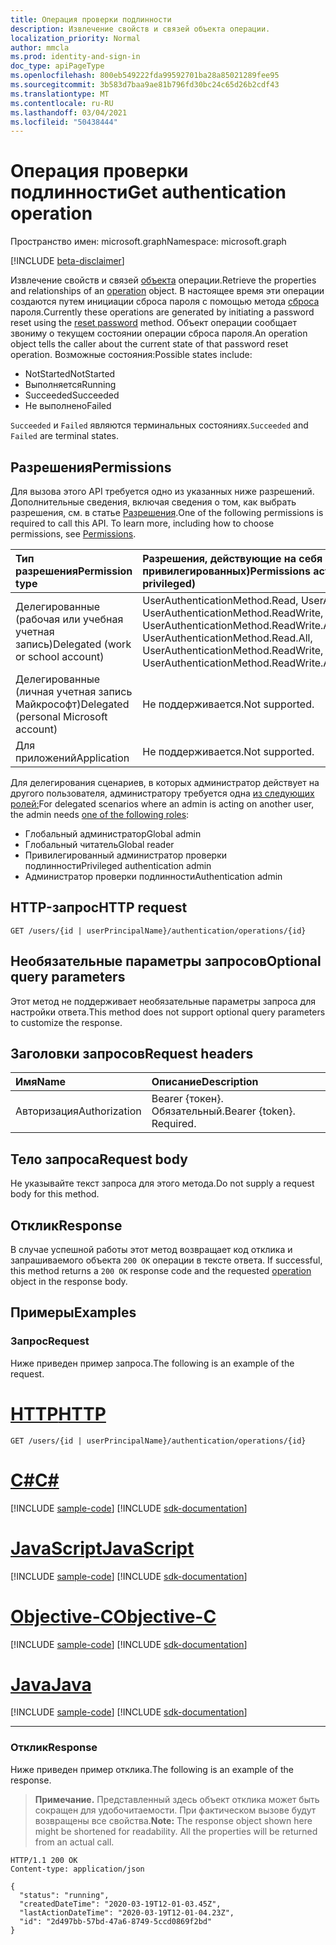 ```yaml
---
title: Операция проверки подлинности
description: Извлечение свойств и связей объекта операции.
localization_priority: Normal
author: mmcla
ms.prod: identity-and-sign-in
doc_type: apiPageType
ms.openlocfilehash: 800eb549222fda99592701ba28a85021289fee95
ms.sourcegitcommit: 3b583d7baa9ae81b796fd30bc24c65d26b2cdf43
ms.translationtype: MT
ms.contentlocale: ru-RU
ms.lasthandoff: 03/04/2021
ms.locfileid: "50438444"
---
```

# <a name="get-authentication-operation"></a><span data-ttu-id="c48a4-103">Операция проверки подлинности</span><span class="sxs-lookup"><span data-stu-id="c48a4-103">Get authentication operation</span></span>

<span data-ttu-id="c48a4-104">Пространство имен: microsoft.graph</span><span class="sxs-lookup"><span data-stu-id="c48a4-104">Namespace: microsoft.graph</span></span>

[!INCLUDE [beta-disclaimer](../../includes/beta-disclaimer.md)]

<span data-ttu-id="c48a4-105">Извлечение свойств и связей [объекта](../resources/operation.md) операции.</span><span class="sxs-lookup"><span data-stu-id="c48a4-105">Retrieve the properties and relationships of an [operation](../resources/operation.md) object.</span></span> <span data-ttu-id="c48a4-106">В настоящее время эти операции создаются путем инициации сброса пароля с помощью метода [сброса](passwordauthenticationmethod-resetpassword.md) пароля.</span><span class="sxs-lookup"><span data-stu-id="c48a4-106">Currently these operations are generated by initiating a password reset using the [reset password](passwordauthenticationmethod-resetpassword.md) method.</span></span> <span data-ttu-id="c48a4-107">Объект операции сообщает звониму о текущем состоянии операции сброса пароля.</span><span class="sxs-lookup"><span data-stu-id="c48a4-107">An operation object tells the caller about the current state of that password reset operation.</span></span> <span data-ttu-id="c48a4-108">Возможные состояния:</span><span class="sxs-lookup"><span data-stu-id="c48a4-108">Possible states include:</span></span>

* <span data-ttu-id="c48a4-109">NotStarted</span><span class="sxs-lookup"><span data-stu-id="c48a4-109">NotStarted</span></span>
* <span data-ttu-id="c48a4-110">Выполняется</span><span class="sxs-lookup"><span data-stu-id="c48a4-110">Running</span></span>
* <span data-ttu-id="c48a4-111">Succeeded</span><span class="sxs-lookup"><span data-stu-id="c48a4-111">Succeeded</span></span>
* <span data-ttu-id="c48a4-112">Не выполнено</span><span class="sxs-lookup"><span data-stu-id="c48a4-112">Failed</span></span>

<span data-ttu-id="c48a4-113">`Succeeded` и `Failed` являются терминальных состояниях.</span><span class="sxs-lookup"><span data-stu-id="c48a4-113">`Succeeded` and `Failed` are terminal states.</span></span>

## <a name="permissions"></a><span data-ttu-id="c48a4-114">Разрешения</span><span class="sxs-lookup"><span data-stu-id="c48a4-114">Permissions</span></span>

<span data-ttu-id="c48a4-p102">Для вызова этого API требуется одно из указанных ниже разрешений. Дополнительные сведения, включая сведения о том, как выбрать разрешения, см. в статье [Разрешения](/graph/permissions-reference).</span><span class="sxs-lookup"><span data-stu-id="c48a4-p102">One of the following permissions is required to call this API. To learn more, including how to choose permissions, see [Permissions](/graph/permissions-reference).</span></span>

| <span data-ttu-id="c48a4-117">Тип разрешения</span><span class="sxs-lookup"><span data-stu-id="c48a4-117">Permission type</span></span>                        | <span data-ttu-id="c48a4-118">Разрешения, действующие на себя (от наименее до самых привилегированных)</span><span class="sxs-lookup"><span data-stu-id="c48a4-118">Permissions acting on self (from least to most privileged)</span></span> | <span data-ttu-id="c48a4-119">Разрешения, действующие на других (от наименее привилегированных)</span><span class="sxs-lookup"><span data-stu-id="c48a4-119">Permissions acting on others (from least to most privileged)</span></span>|
|:---------------------------------------|:-------------------------|:-----------------|
| <span data-ttu-id="c48a4-120">Делегированные (рабочая или учебная учетная запись)</span><span class="sxs-lookup"><span data-stu-id="c48a4-120">Delegated (work or school account)</span></span>     | <span data-ttu-id="c48a4-121">UserAuthenticationMethod.Read, UserAuthenticationMethod.Read.All, UserAuthenticationMethod.ReadWrite, UserAuthenticationMethod.ReadWrite.All</span><span class="sxs-lookup"><span data-stu-id="c48a4-121">UserAuthenticationMethod.Read, UserAuthenticationMethod.Read.All, UserAuthenticationMethod.ReadWrite, UserAuthenticationMethod.ReadWrite.All</span></span> | <span data-ttu-id="c48a4-122">UserAuthenticationMethod.Read.All, UserAuthenticationMethod.ReadWrite.All</span><span class="sxs-lookup"><span data-stu-id="c48a4-122">UserAuthenticationMethod.Read.All, UserAuthenticationMethod.ReadWrite.All</span></span> |
| <span data-ttu-id="c48a4-123">Делегированные (личная учетная запись Майкрософт)</span><span class="sxs-lookup"><span data-stu-id="c48a4-123">Delegated (personal Microsoft account)</span></span> | <span data-ttu-id="c48a4-124">Не поддерживается.</span><span class="sxs-lookup"><span data-stu-id="c48a4-124">Not supported.</span></span> | <span data-ttu-id="c48a4-125">Не поддерживается.</span><span class="sxs-lookup"><span data-stu-id="c48a4-125">Not supported.</span></span> |
| <span data-ttu-id="c48a4-126">Для приложений</span><span class="sxs-lookup"><span data-stu-id="c48a4-126">Application</span></span>                            | <span data-ttu-id="c48a4-127">Не поддерживается.</span><span class="sxs-lookup"><span data-stu-id="c48a4-127">Not supported.</span></span> | <span data-ttu-id="c48a4-128">Не поддерживается.</span><span class="sxs-lookup"><span data-stu-id="c48a4-128">Not supported.</span></span> |

<span data-ttu-id="c48a4-129">Для делегирования сценариев, в которых администратор действует на другого пользователя, администратору требуется одна [из следующих ролей:](/azure/active-directory/users-groups-roles/directory-assign-admin-roles#available-roles)</span><span class="sxs-lookup"><span data-stu-id="c48a4-129">For delegated scenarios where an admin is acting on another user, the admin needs [one of the following roles](/azure/active-directory/users-groups-roles/directory-assign-admin-roles#available-roles):</span></span>

* <span data-ttu-id="c48a4-130">Глобальный администратор</span><span class="sxs-lookup"><span data-stu-id="c48a4-130">Global admin</span></span>
* <span data-ttu-id="c48a4-131">Глобальный читатель</span><span class="sxs-lookup"><span data-stu-id="c48a4-131">Global reader</span></span>
* <span data-ttu-id="c48a4-132">Привилегированный администратор проверки подлинности</span><span class="sxs-lookup"><span data-stu-id="c48a4-132">Privileged authentication admin</span></span>
* <span data-ttu-id="c48a4-133">Администратор проверки подлинности</span><span class="sxs-lookup"><span data-stu-id="c48a4-133">Authentication admin</span></span>

## <a name="http-request"></a><span data-ttu-id="c48a4-134">HTTP-запрос</span><span class="sxs-lookup"><span data-stu-id="c48a4-134">HTTP request</span></span>

<!-- { "blockType": "ignored" } -->

```http
GET /users/{id | userPrincipalName}/authentication/operations/{id}
```

## <a name="optional-query-parameters"></a><span data-ttu-id="c48a4-135">Необязательные параметры запросов</span><span class="sxs-lookup"><span data-stu-id="c48a4-135">Optional query parameters</span></span>

<span data-ttu-id="c48a4-136">Этот метод не поддерживает необязательные параметры запроса для настройки ответа.</span><span class="sxs-lookup"><span data-stu-id="c48a4-136">This method does not support optional query parameters to customize the response.</span></span>

## <a name="request-headers"></a><span data-ttu-id="c48a4-137">Заголовки запросов</span><span class="sxs-lookup"><span data-stu-id="c48a4-137">Request headers</span></span>

| <span data-ttu-id="c48a4-138">Имя</span><span class="sxs-lookup"><span data-stu-id="c48a4-138">Name</span></span>      |<span data-ttu-id="c48a4-139">Описание</span><span class="sxs-lookup"><span data-stu-id="c48a4-139">Description</span></span>|
|:----------|:----------|
| <span data-ttu-id="c48a4-140">Авторизация</span><span class="sxs-lookup"><span data-stu-id="c48a4-140">Authorization</span></span> | <span data-ttu-id="c48a4-p103">Bearer {токен}. Обязательный.</span><span class="sxs-lookup"><span data-stu-id="c48a4-p103">Bearer {token}. Required.</span></span> |

## <a name="request-body"></a><span data-ttu-id="c48a4-143">Тело запроса</span><span class="sxs-lookup"><span data-stu-id="c48a4-143">Request body</span></span>

<span data-ttu-id="c48a4-144">Не указывайте текст запроса для этого метода.</span><span class="sxs-lookup"><span data-stu-id="c48a4-144">Do not supply a request body for this method.</span></span>

## <a name="response"></a><span data-ttu-id="c48a4-145">Отклик</span><span class="sxs-lookup"><span data-stu-id="c48a4-145">Response</span></span>

<span data-ttu-id="c48a4-146">В случае успешной работы этот метод возвращает код отклика и запрашиваемого объекта `200 OK` операции в тексте ответа. [](../resources/operation.md)</span><span class="sxs-lookup"><span data-stu-id="c48a4-146">If successful, this method returns a `200 OK` response code and the requested [operation](../resources/operation.md) object in the response body.</span></span>

## <a name="examples"></a><span data-ttu-id="c48a4-147">Примеры</span><span class="sxs-lookup"><span data-stu-id="c48a4-147">Examples</span></span>

### <a name="request"></a><span data-ttu-id="c48a4-148">Запрос</span><span class="sxs-lookup"><span data-stu-id="c48a4-148">Request</span></span>

<span data-ttu-id="c48a4-149">Ниже приведен пример запроса.</span><span class="sxs-lookup"><span data-stu-id="c48a4-149">The following is an example of the request.</span></span>

# <a name="http"></a>[<span data-ttu-id="c48a4-150">HTTP</span><span class="sxs-lookup"><span data-stu-id="c48a4-150">HTTP</span></span>](#tab/http)
<!-- {
  "blockType": "request",
  "name": "get_operation"
}-->

```msgraph-interactive
GET /users/{id | userPrincipalName}/authentication/operations/{id}
```
# <a name="c"></a>[<span data-ttu-id="c48a4-151">C#</span><span class="sxs-lookup"><span data-stu-id="c48a4-151">C#</span></span>](#tab/csharp)
[!INCLUDE [sample-code](../includes/snippets/csharp/get-operation-csharp-snippets.md)]
[!INCLUDE [sdk-documentation](../includes/snippets/snippets-sdk-documentation-link.md)]

# <a name="javascript"></a>[<span data-ttu-id="c48a4-152">JavaScript</span><span class="sxs-lookup"><span data-stu-id="c48a4-152">JavaScript</span></span>](#tab/javascript)
[!INCLUDE [sample-code](../includes/snippets/javascript/get-operation-javascript-snippets.md)]
[!INCLUDE [sdk-documentation](../includes/snippets/snippets-sdk-documentation-link.md)]

# <a name="objective-c"></a>[<span data-ttu-id="c48a4-153">Objective-C</span><span class="sxs-lookup"><span data-stu-id="c48a4-153">Objective-C</span></span>](#tab/objc)
[!INCLUDE [sample-code](../includes/snippets/objc/get-operation-objc-snippets.md)]
[!INCLUDE [sdk-documentation](../includes/snippets/snippets-sdk-documentation-link.md)]

# <a name="java"></a>[<span data-ttu-id="c48a4-154">Java</span><span class="sxs-lookup"><span data-stu-id="c48a4-154">Java</span></span>](#tab/java)
[!INCLUDE [sample-code](../includes/snippets/java/get-operation-java-snippets.md)]
[!INCLUDE [sdk-documentation](../includes/snippets/snippets-sdk-documentation-link.md)]

---


### <a name="response"></a><span data-ttu-id="c48a4-155">Отклик</span><span class="sxs-lookup"><span data-stu-id="c48a4-155">Response</span></span>

<span data-ttu-id="c48a4-156">Ниже приведен пример отклика.</span><span class="sxs-lookup"><span data-stu-id="c48a4-156">The following is an example of the response.</span></span>

> <span data-ttu-id="c48a4-p104">**Примечание.** Представленный здесь объект отклика может быть сокращен для удобочитаемости. При фактическом вызове будут возвращены все свойства.</span><span class="sxs-lookup"><span data-stu-id="c48a4-p104">**Note:** The response object shown here might be shortened for readability. All the properties will be returned from an actual call.</span></span>

<!-- {
  "blockType": "response",
  "truncated": true,
  "@odata.type": "microsoft.graph.operation"
} -->

```http
HTTP/1.1 200 OK
Content-type: application/json

{
  "status": "running",
  "createdDateTime": "2020-03-19T12-01-03.45Z",
  "lastActionDateTime": "2020-03-19T12-01-04.23Z",
  "id": "2d497bb-57bd-47a6-8749-5ccd0869f2bd"
}
```

<!-- uuid: 16cd6b66-4b1a-43a1-adaf-3a886856ed98
2019-02-04 14:57:30 UTC -->
<!-- {
  "type": "#page.annotation",
  "description": "Get operation",
  "keywords": "",
  "section": "documentation",
  "tocPath": ""
}-->
